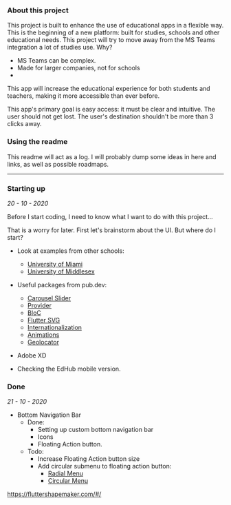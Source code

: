 ### About this project ###

This project is built to enhance the use of educational apps in a flexible way.
This is the beginning of a new platform: built for studies, schools and other educational needs.
This project will try to move away from the MS Teams integration a lot of studies use.
Why?
* MS Teams can be complex.
* Made for larger companies, not for schools
* 
This app will increase the educational experience for both students and teachers, making it more accessible than ever before.

This app's primary goal is easy access: it must be clear and intuitive. The user should not get lost. The user's destination shouldn't be more than 3 clicks away.

### Using the readme ###

This readme will act as a log. I will probably dump some ideas in here and links, as well as possible roadmaps.

- - - -

### Starting up ###
_20 - 10 - 2020_

Before I start coding, I need to know what I want to do with this project... 

That is a worry for later. First let's brainstorm about the UI. But where do I start?
* Look at examples from other schools:
    * [University of Miami](https://www.youtube.com/watch?v=NOTstP0ucHA "Youtube trailer")
    * [University of Middlesex](https://www.youtube.com/watch?v=kIiQgTs-zYU "Youtube trailer")

* Useful packages from pub.dev:
    * [Carousel Slider](https://pub.dev/packages/carousel_slider "Carousel slider")
    * [Provider](https://pub.dev/packages/provider "Provider")
    * [BloC](https://pub.dev/packages/bloc "BloC")
    * [Flutter SVG](https://pub.dev/packages/flutter_svg "Flutter SVG")
    * [Internationalization](https://pub.dev/packages/intl "Flutter Intl")
    * [Animations](https://pub.dev/packages/animations "Pre-built animations")
    * [Geolocator](https://pub.dev/packages/geolocator "Location services")

* Adobe XD
* Checking the EdHub mobile version.

### Done ###
_21 - 10 - 2020_

* Bottom Navigation Bar
    * Done:
        * Setting up custom bottom navigation bar
        * Icons
        * Floating Action button.
    * Todo:
        * Increase Floating Action button size
        * Add circular submenu to floating action button:
            * [Radial Menu](https://fireship.io/lessons/flutter-radial-menu-staggered-animations/ "Radial Menu")
            * [Circular Menu](https://www.youtube.com/watch?v=S7KG4prI7A4 "Youtube Video")

https://fluttershapemaker.com/#/

